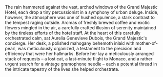 The rain hammered against the vast, arched windows of the Grand Majestic Hotel, each drop a tiny percussionist in a symphony of urban deluge.  Inside, however, the atmosphere was one of hushed opulence, a stark contrast to the tempest raging outside.  Aromas of freshly brewed coffee and exotic flowers mingled in the air, a carefully crafted illusion of serenity maintained by the tireless efforts of the hotel staff.  At the heart of this carefully orchestrated calm, sat Aurelia Genevieve Dubois, the Grand Majestic's concierge.  Her desk, a polished mahogany behemoth inlaid with mother-of-pearl, was meticulously organized, a testament to the precision and efficiency that were her hallmarks.  Before her lay a meticulously arranged stack of requests – a lost cat, a last-minute flight to Monaco, and a rather urgent search for a vintage gramophone needle – each a potential thread in the intricate tapestry of the lives she helped orchestrate.
